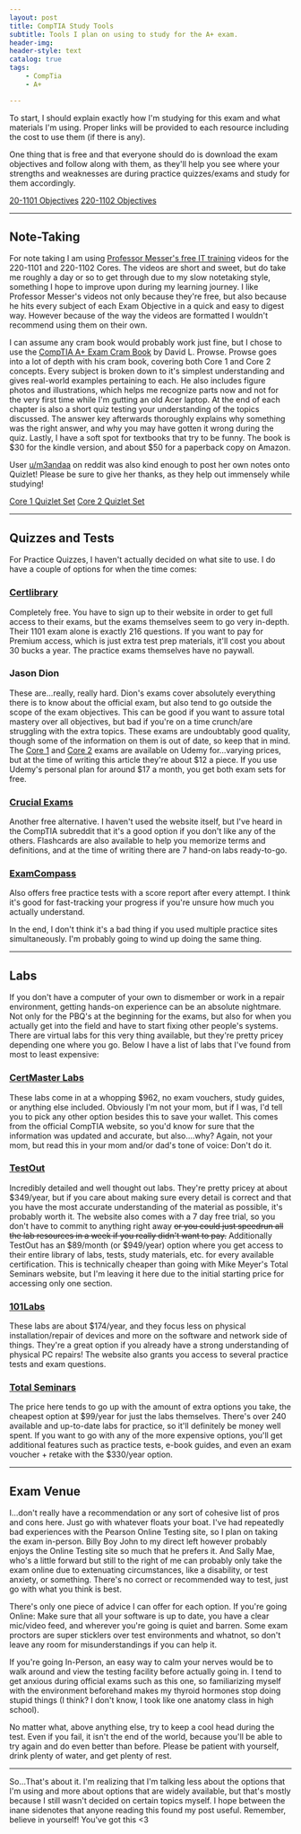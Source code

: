 ```yaml
---
layout: post
title: CompTIA Study Tools
subtitle: Tools I plan on using to study for the A+ exam.
header-img:
header-style: text
catalog: true
tags:
    - CompTia
    - A+

---
```


To start, I should explain exactly how I'm studying for this exam and what materials I'm using. Proper links will be provided to each resource including the cost to use them (if there is any). 

One thing that is free and that everyone should do is download the exam objectives and follow along with them, as they'll help you see where your strengths and weaknesses are during practice quizzes/exams and study for them accordingly.

[20-1101 Objectives](https://comptiacdn.azureedge.net/webcontent/docs/default-source/exam-objectives/comptia-a-220-1101-exam-objectives-(4-0).pdf)
[220-1102 Objectives](https://comptiacdn.azureedge.net/webcontent/docs/default-source/exam-objectives/comptia-a-220-1102-exam-objectives-(4-0)32b86b92f117484996fc2217a74ae1c7.pdf)

---

## Note-Taking

For note taking I am using [Professor Messer's free IT training](https://www.professormesser.com/) videos for the 220-1101 and 220-1102 Cores. The videos are short and sweet, but do take me roughly a day or so to get through due to my slow notetaking style, something I hope to improve upon during my learning journey. I like Professor Messer's videos not only because they're free, but also because he hits every subject of each Exam Objective in a quick and easy to digest way. However because of the way the videos are formatted I wouldn't recommend using them on their own. 

I can assume any cram book would probably work just fine, but I chose to use the [CompTIA A+ Exam Cram Book](https://www.amazon.com/gp/product/B09VBYN99L/ref=ppx_yo_dt_b_d_asin_title_o00?ie=UTF8&psc=1) by David L. Prowse. Prowse goes into a lot of depth with his cram book, covering both Core 1 and Core 2 concepts. Every subject is broken down to it's simplest understanding and gives real-world examples pertaining to each. He also includes figure photos and illustrations, which helps me recognize parts now and not for the very first time while I'm gutting an old Acer laptop. At the end of each chapter is also a short quiz testing your understanding of the topics discussed. The answer key afterwards thoroughly explains why something was the right answer, and why you may have gotten it wrong during the quiz. Lastly, I have a soft spot for textbooks that try to be funny. The book is $30 for the kindle version, and about $50 for a paperback copy on Amazon.   

User [u/m3andaa](https://www.reddit.com/user/m3andaa/) on reddit was also kind enough to post her own notes onto Quizlet! Please be sure to give her thanks, as they help out immensely while studying!

[Core 1 Quizlet Set](https://quizlet.com/mirandawallace/folders/comptia-a-1101/sets) [Core 2 Quizlet Set](https://quizlet.com/mirandawallace/folders/comptia-a-1102/sets)

---

## Quizzes and Tests

For Practice Quizzes, I haven't actually decided on what site to use. I do have a couple of options for when the time comes:

### [Certlibrary](https://www.certlibrary.com/)

Completely free. You have to sign up to their website in order to get full access to their exams, but the exams themselves seem to go very in-depth. Their 1101 exam alone is exactly 216 questions. If you want to pay for Premium access, which is just extra test prep materials, it'll cost you about 30 bucks a year. The practice exams themselves have no paywall.

### Jason Dion

These are...really, really hard. Dion's exams cover absolutely everything there is to know about the official exam, but also tend to go outside the scope of the exam objectives. This can be good if you want to assure total mastery over all objectives, but bad if you're on a time crunch/are struggling with the extra topics. These exams are undoubtably good quality, though some of the information on them is out of date, so keep that in mind. The [Core 1](https://www.udemy.com/course/comptia-a-220-1101-core-1-practice-exams-new-for-2022/) and [Core 2](https://www.udemy.com/course/comptia-a-220-1102-core-2-practice-exams-new-for-2022/) exams are available on Udemy for...varying prices, but at the time of writing this article they're about $12 a piece. If you use Udemy's personal plan for around $17 a month, you get both exam sets for free.

### [Crucial Exams](https://crucialexams.com/)

Another free alternative. I haven't used the website itself, but I've heard in the CompTIA subreddit that it's a good option if you don't like any of the others. Flashcards are also available to help you memorize terms and definitions, and at the time of writing there are 7 hand-on labs ready-to-go.

### [ExamCompass](https://www.examcompass.com/)

Also offers free practice tests with a score report after every attempt. I think it's good for fast-tracking your progress if you're unsure how much you actually understand.

In the end, I don't think it's a bad thing if you used multiple practice sites simultaneously. I'm probably going to wind up doing the same thing.

---

## Labs

If you don't have a computer of your own to dismember or work in a repair environment, getting hands-on experience can be an absolute nightmare. Not only for the PBQ's at the beginning for the exams, but also for when you actually get into the field and have to start fixing other people's systems. There are virtual labs for this very thing available, but they're pretty pricey depending one where you go. Below I have a list of labs that I've found from most to least expensive:

### [CertMaster Labs](https://www.comptia.org/training/certmaster-labs/a)

These labs come in at a whopping $962, no exam vouchers, study guides, or anything else included. Obviously I'm not your mom, but if I was, I'd tell you to pick any other option besides this to save your wallet. This comes from the official CompTIA website, so you'd know for sure that the information was updated and accurate, but also....why? Again, not your mom, but read this in your mom and/or dad's tone of voice: Don't do it.

### [TestOut](https://testoutce.com/products/comptia-a-plus-year-training)

Incredibly detailed and well thought out labs. They're pretty pricey at about $349/year, but if you care about making sure every detail is correct and that you have the most accurate understanding of the material as possible, it's probably worth it. The website also comes with a 7 day free trial, so you don't have to commit to anything right away ~~or you could just speedrun all the lab resources in a week if you really didn't want to pay.~~ 
Additionally TestOut has an $89/month (or $949/year) option where you get access to their entire library of labs, tests, study materials, etc. for every available certification. This is technically cheaper than going with Mike Meyer's Total Seminars website, but I'm leaving it here due to the initial starting price for accessing only one section.

### [101Labs](https://www.101labs.net/courses/comptia-a/)

These labs are about $174/year, and they focus less on physical installation/repair of devices and more on the software and network side of things. They're a great option if you already have a strong understanding of physical PC repairs! The website also grants you access to several practice tests and exam questions.

### [Total Seminars](https://www.totalsem.com/store/category/comptia-a-simulation-training/)

The price here tends to go up with the amount of extra options you take, the cheapest option at $99/year for just the labs themselves. There's over 240 available and up-to-date labs for practice, so it'll definitely be money well spent. If you want to go with any of the more expensive options, you'll get additional features such as practice tests, e-book guides, and even an exam voucher + retake with the $330/year option.

---

## Exam Venue

I...don't really have a recommendation or any sort of cohesive list of pros and cons here. Just go with whatever floats your boat. I've had repeatedly bad experiences with the Pearson Online Testing site, so I plan on taking the exam in-person. Billy Boy John to my direct left however probably enjoys the Online Testing site so much that he prefers it. And Sally Mae, who's a little forward but still to the right of me can probably only take the exam online due to extenuating circumstances, like a disability, or test anxiety, or something. There's no correct or recommended way to test, just go with what you think is best. 

There's only one piece of advice I can offer for each option. If you're going Online: Make sure that all your software is up to date, you have a clear mic/video feed, and wherever you're going is quiet and barren. Some exam proctors are super sticklers over test environments and whatnot, so don't leave any room for misunderstandings if you can help it.

If you're going In-Person, an easy way to calm your nerves would be to walk around and view the testing facility before actually going in. I tend to get anxious during official exams such as this one, so familiarizing myself with the environment beforehand makes my thyroid hormones stop doing stupid things (I think? I don't know, I took like one anatomy class in high school).

No matter what, above anything else, try to keep a cool head during the test. Even if you fail, it isn't the end of the world, because you'll be able to try again and do even better than before. Please be patient with yourself, drink plenty of water, and get plenty of rest.

---

So...That's about it. I'm realizing that I'm talking less about the options that I'm using and more about options that are widely available, but that's mostly because I still wasn't decided on certain topics myself. I hope between the inane sidenotes that anyone reading this found my post useful. Remember, believe in yourself! You've got this <3
